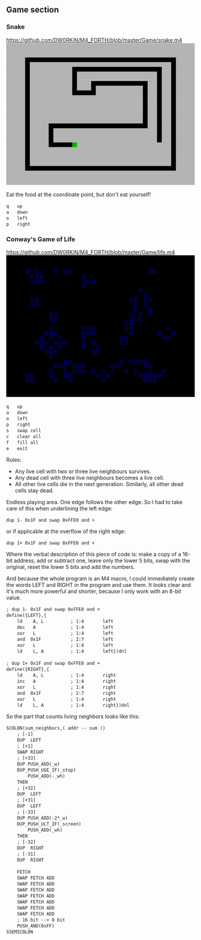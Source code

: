 ## Game section

### Snake

https://github.com/DW0RKiN/M4_FORTH/blob/master/Game/snake.m4
![Snake Game screenshot](https://github.com/DW0RKiN/M4_FORTH/blob/master/Game/snake.png)

Eat the food at the coordinate point, but don't eat yourself!

    q   up
    a   down
    o   left
    p   right

### Conway's Game of Life

https://github.com/DW0RKiN/M4_FORTH/blob/master/Game/life.m4
![Conway's Game of Life screenshot](https://github.com/DW0RKiN/M4_FORTH/blob/master/Game/life.png)

    q   up
    a   down
    o   left
    p   right
    s   swap cell
    c   clear all
    f   fill all
    e   exit

Rules:
- Any live cell with two or three live neighbours survives. 
- Any dead cell with three live neighbours becomes a live cell.
- All other live cells die in the next generation. Similarly, all other dead cells stay dead.

Endless playing area. One edge follows the other edge.
So I had to take care of this when underlining the left edge:

    dup 1- 0x1F and swap 0xFFE0 and +
or if applicable at the overflow of the right edge:

    dup 1+ 0x1F and swap 0xFFE0 and +
Where the verbal description of this piece of code is: make a copy of a 16-bit address, add or subtract one, leave only the lower 5 bits, swap with the original, reset the lower 5 bits and add the numbers.

And because the whole program is an M4 macro, I could immediately create the words LEFT and RIGHT in the program and use them. It looks clear and it's much more powerful and shorter, because I only work with an 8-bit value.

    ; dup 1- 0x1F and swap 0xFFE0 and +
    define({LEFT},{
        ld    A, L          ; 1:4       left
        dec   A             ; 1:4       left
        xor   L             ; 1:4       left
        and  0x1F           ; 2:7       left
        xor   L             ; 1:4       left
        ld    L, A          ; 1:4       left})dnl

    ; dup 1+ 0x1F and swap 0xFFE0 and +
    define({RIGHT},{
        ld    A, L          ; 1:4       right
        inc   A             ; 1:4       right
        xor   L             ; 1:4       right
        and  0x1F           ; 2:7       right
        xor   L             ; 1:4       right
        ld    L, A          ; 1:4       right})dnl
    
So the part that counts living neighbors looks like this:

    SCOLON(sum_neighbors,( addr -- sum ))
        ; [-1]
        DUP  LEFT
        ; [+1]
        SWAP RIGHT
        ; [+33]
        DUP PUSH_ADD(_w)
        DUP_PUSH_UGE_IF(_stop)
            PUSH_ADD(-_wh)
        THEN
        ; [+32]
        DUP  LEFT
        ; [+31]
        DUP  LEFT
        ; [-33]
        DUP PUSH_ADD(-2*_w)
        DUP_PUSH_ULT_IF(_screen)
            PUSH_ADD(_wh)
        THEN
        ; [-32]
        DUP  RIGHT
        ; [-31]
        DUP  RIGHT

        FETCH 
        SWAP FETCH ADD
        SWAP FETCH ADD
        SWAP FETCH ADD
        SWAP FETCH ADD
        SWAP FETCH ADD
        SWAP FETCH ADD
        SWAP FETCH ADD
        ; 16 bit --> 8 bit
        PUSH_AND(0xFF)
    SSEMICOLON
